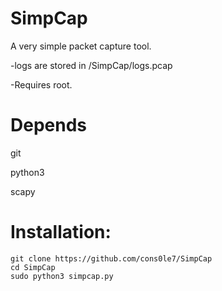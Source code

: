 # SimpCap
A very simple packet capture tool. 

-logs are stored in /SimpCap/logs.pcap 

-Requires root.


# Depends 
git 

python3

scapy

# Installation: 

``` 
git clone https://github.com/cons0le7/SimpCap 
cd SimpCap
sudo python3 simpcap.py 
``` 
